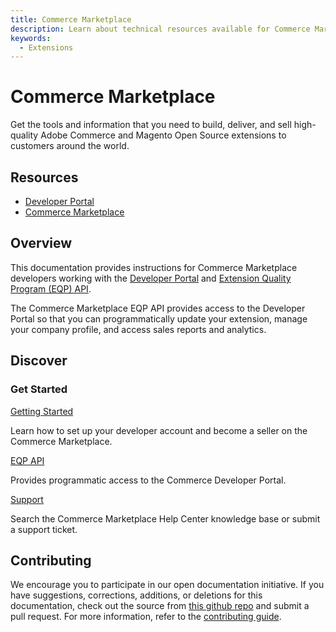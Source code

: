 ```yaml
---
title: Commerce Marketplace
description: Learn about technical resources available for Commerce Marketplace developers.
keywords:
  - Extensions
---
```


<Hero slots="heading, text"/>

# Commerce Marketplace

Get the tools and information that you need to build, deliver, and sell high-quality Adobe Commerce and Magento Open Source extensions to customers around the world.

<Resources slots="heading, links"/>

## Resources

-  [Developer Portal](https://commercedeveloper.adobe.com/)
-  [Commerce Marketplace](https://commercemarketplace.adobe.com/)

## Overview

This documentation provides instructions for Commerce Marketplace developers working with the [Developer Portal](https://commercedeveloper.adobe.com/) and [Extension Quality Program (EQP) API](guides/eqp/v1/).

The Commerce Marketplace EQP API provides access to the Developer Portal so that you can programmatically update your extension, manage your company profile, and access sales reports and analytics.

## Discover

<DiscoverBlock slots="heading, link, text"/>

### Get Started

[Getting Started](/guides/sellers/)

Learn how to set up your developer account and become a seller on the Commerce Marketplace.

<DiscoverBlock slots="link, text"/>

[EQP API](guides/eqp/v1/)

Provides programmatic access to the Commerce Developer Portal.

<DiscoverBlock slots="link, text"/>

[Support](https://commercemarketplace-support.adobe.com/hc/en-us)

Search the Commerce Marketplace Help Center knowledge base or submit a support ticket.

## Contributing

We encourage you to participate in our open documentation initiative. If you have suggestions, corrections, additions, or deletions for this documentation, check out the source from [this github repo](https://github.com/AdobeDocs/commerce-marketplace) and submit a pull request. For more information, refer to the [contributing guide](https://github.com/AdobeDocs/commerce-marketplace/blob/main/.github/CONTRIBUTING.md).
